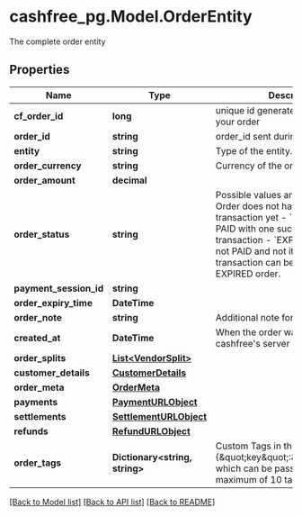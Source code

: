 # cashfree_pg.Model.OrderEntity
The complete order entity

## Properties

Name | Type | Description | Notes
------------ | ------------- | ------------- | -------------
**cf_order_id** | **long** | unique id generated by cashfree for your order | [optional] 
**order_id** | **string** | order_id sent during the api request | [optional] 
**entity** | **string** | Type of the entity. | [optional] 
**order_currency** | **string** | Currency of the order. Example INR | [optional] 
**order_amount** | **decimal** |  | [optional] 
**order_status** | **string** | Possible values are  - &#x60;ACTIVE&#x60;: Order does not have a sucessful transaction yet - &#x60;PAID&#x60;: Order is PAID with one successful transaction - &#x60;EXPIRED&#x60;: Order was not PAID and not it has expired. No transaction can be initiated for an EXPIRED order.  | [optional] 
**payment_session_id** | **string** |  | [optional] 
**order_expiry_time** | **DateTime** |  | [optional] 
**order_note** | **string** | Additional note for order | [optional] 
**created_at** | **DateTime** | When the order was created at cashfree&#39;s server | [optional] 
**order_splits** | [**List&lt;VendorSplit&gt;**](VendorSplit.md) |  | [optional] 
**customer_details** | [**CustomerDetails**](CustomerDetails.md) |  | [optional] 
**order_meta** | [**OrderMeta**](OrderMeta.md) |  | [optional] 
**payments** | [**PaymentURLObject**](PaymentURLObject.md) |  | [optional] 
**settlements** | [**SettlementURLObject**](SettlementURLObject.md) |  | [optional] 
**refunds** | [**RefundURLObject**](RefundURLObject.md) |  | [optional] 
**order_tags** | **Dictionary&lt;string, string&gt;** | Custom Tags in thr form of {\&quot;key\&quot;:\&quot;value\&quot;} which can be passed for an order. A maximum of 10 tags can be added | [optional] 

[[Back to Model list]](../README.md#documentation-for-models) [[Back to API list]](../README.md#documentation-for-api-endpoints) [[Back to README]](../README.md)

